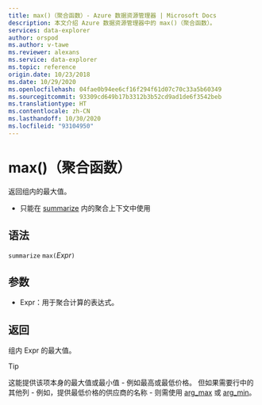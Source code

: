 ```yaml
---
title: max()（聚合函数）- Azure 数据资源管理器 | Microsoft Docs
description: 本文介绍 Azure 数据资源管理器中的 max()（聚合函数）。
services: data-explorer
author: orspod
ms.author: v-tawe
ms.reviewer: alexans
ms.service: data-explorer
ms.topic: reference
origin.date: 10/23/2018
ms.date: 10/29/2020
ms.openlocfilehash: 04fae0b94ee6cf16f294f61d07c70c33a5b60349
ms.sourcegitcommit: 93309cd649b17b3312b3b52cd9ad1de6f3542beb
ms.translationtype: HT
ms.contentlocale: zh-CN
ms.lasthandoff: 10/30/2020
ms.locfileid: "93104950"
---
```

# <a name="max-aggregation-function"></a>max()（聚合函数）

返回组内的最大值。 

* 只能在 [summarize](summarizeoperator.md) 内的聚合上下文中使用

## <a name="syntax"></a>语法

`summarize` `max(`*Expr*`)`

## <a name="arguments"></a>参数

* Expr：用于聚合计算的表达式。 

## <a name="returns"></a>返回

组内 Expr 的最大值。
 
> [!TIP]
> 这能提供该项本身的最大值或最小值 - 例如最高或最低价格。
> 但如果需要行中的其他列 - 例如，提供最低价格的供应商的名称 - 则需使用 [arg_max](arg-max-aggfunction.md) 或 [arg_min](arg-min-aggfunction.md)。